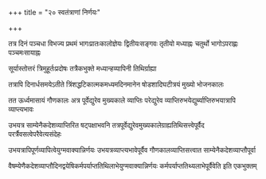 +++
title = "२० स्वतंत्राणां निर्णयः"

+++

तत्र दिनं पञ्चधा विभज्य प्रथमं भागःप्रातःकालोज्ञेयः द्वितीयःसङ्गवः तृतीयो मध्याह्नः चतुर्थो भागोऽपराह्णः पञ्चमःसायाह्नः

सूर्यास्तोत्तरं त्रिमुहूर्तःप्रदोषः तत्रैकभुक्ते मध्यान्हव्यापिनी तिथिर्ग्राह्या

तत्रापि दिनार्धसमयेऽतीते त्रिंशद्धटिकात्मकमध्यमदिनमानेन षोडशादिघटीत्रयं मुख्यो भोजनकालः

तत ऊर्ध्वमासायं गौणकालः अत्र पूर्वेद्युरेव मुख्यकाले व्याप्तिः परेद्युरेव व्याप्तिरुभयेद्युर्ब्याप्तिरुभयात्रापि व्याप्त्यभावः

उभयत्र साम्येनैकदेशव्याप्तिरित षट्‌पक्षाभवनि तत्रपूर्वेद्युरेवमुख्यकालेग्राह्यतिथिसत्त्वेपूर्वैद परर्त्रैवसत्वेपरैवेत्यसंदेहः

उभयत्रापिपूर्णव्यापित्वेयुग्मवाक्यान्निर्णयः उभयत्रव्याप्त्यभावेपूर्वैव गौणकालव्याप्तिसत्त्वात साम्येनैकदेशव्याप्तौपूर्वा

वैषम्येणैकदेशव्याप्तौदिनद्वयेषिकर्मपर्याप्ततिथिलाभेयुग्मवाक्यान्निर्णयः कर्मपर्याप्ततिथ्यलाभेपूर्वैवेति इति एकभुक्तम्
